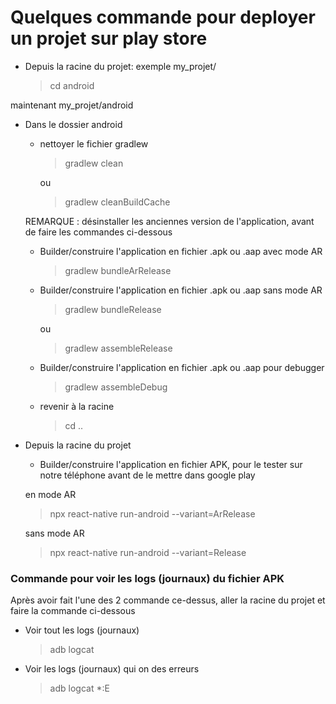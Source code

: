 # Quelques commande pour deployer un projet sur play store

- Depuis la racine du projet: exemple my_projet/

    > cd android

maintenant my_projet/android


- Dans le dossier android

    - nettoyer le fichier gradlew

        > gradlew clean

        ou 

        > gradlew cleanBuildCache

    REMARQUE : désinstaller les anciennes version de l'application, avant de faire les commandes ci-dessous

    - Builder/construire l'application en fichier .apk ou .aap avec mode AR

        > gradlew bundleArRelease

    - Builder/construire l'application en fichier .apk ou .aap sans mode AR

        > gradlew bundleRelease

        ou 

        > gradlew assembleRelease

    - Builder/construire l'application en fichier .apk ou .aap pour debugger

        > gradlew assembleDebug    

    - revenir à la racine

        > cd ..

- Depuis la racine du projet

    - Builder/construire l'application en fichier APK, pour le tester sur notre téléphone avant de le mettre dans google play

    en mode AR

    > npx react-native run-android --variant=ArRelease

    sans mode AR

    > npx react-native run-android --variant=Release


### Commande pour voir les logs (journaux) du fichier APK

Après avoir fait l'une des 2 commande ce-dessus, aller la racine du projet et faire la commande ci-dessous

- Voir tout les logs (journaux) 

    > adb logcat

- Voir les logs (journaux) qui on des erreurs

    > adb logcat *:E